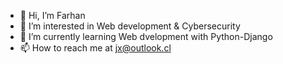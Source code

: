 - 👋 Hi, I’m Farhan
- 👀 I’m interested in Web development & Cybersecurity
- 🌱 I’m currently learning Web dvelopment with Python-Django
- 📫 How to reach me at jx@outlook.cl

<!---
1337Farhan/1337Farhan is a ✨ special ✨ repository because its `README.md` (this file) appears on your GitHub profile.
You can click the Preview link to take a look at your changes.
--->
